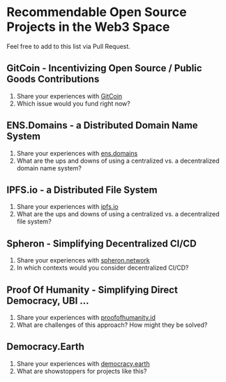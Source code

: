 # Recommendable Open Source Projects in the Web3 Space
Feel free to add to this list via Pull Request.  

## GitCoin - Incentivizing Open Source / Public Goods Contributions
1. Share your experiences with [GitCoin](https://gitcoin.co/)  
2. Which issue would you fund right now?  

## ENS.Domains - a Distributed Domain Name System
1. Share your experiences with [ens.domains](https://ens.domains)  
2. What are the ups and downs of using a centralized vs. a decentralized domain name system? 

## IPFS.io - a Distributed File System 
1. Share your experiences with [ipfs.io](https://ipfs.io)  
2. What are the ups and downs of using a centralized vs. a decentralized file system? 

## Spheron - Simplifying Decentralized CI/CD
1. Share your experiences with [spheron.network](https://spheron.network)
2. In which contexts would you consider decentralized CI/CD?

## Proof Of Humanity - Simplifying Direct Democracy, UBI ...
1. Share your experiences with [proofofhumanity.id](https://www.proofofhumanity.id/)
2. What are challenges of this approach? How might they be solved?

## Democracy.Earth
1. Share your experiences with [democracy.earth](https://democracy.earth/)
2. What are showstoppers for projects like this?



